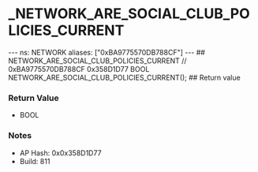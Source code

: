 # _NETWORK_ARE_SOCIAL_CLUB_POLICIES_CURRENT

--- ns: NETWORK aliases: ["0xBA9775570DB788CF"] --- ## NETWORK_ARE_SOCIAL_CLUB_POLICIES_CURRENT  // 0xBA9775570DB788CF 0x358D1D77 BOOL NETWORK_ARE_SOCIAL_CLUB_POLICIES_CURRENT();  ## Return value

### Return Value
* BOOL

### Notes
* AP Hash: 0x0x358D1D77
* Build: 811


